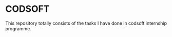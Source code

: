 # CODSOFT
This repository totally consists of the tasks I have done in codsoft internship programme.
